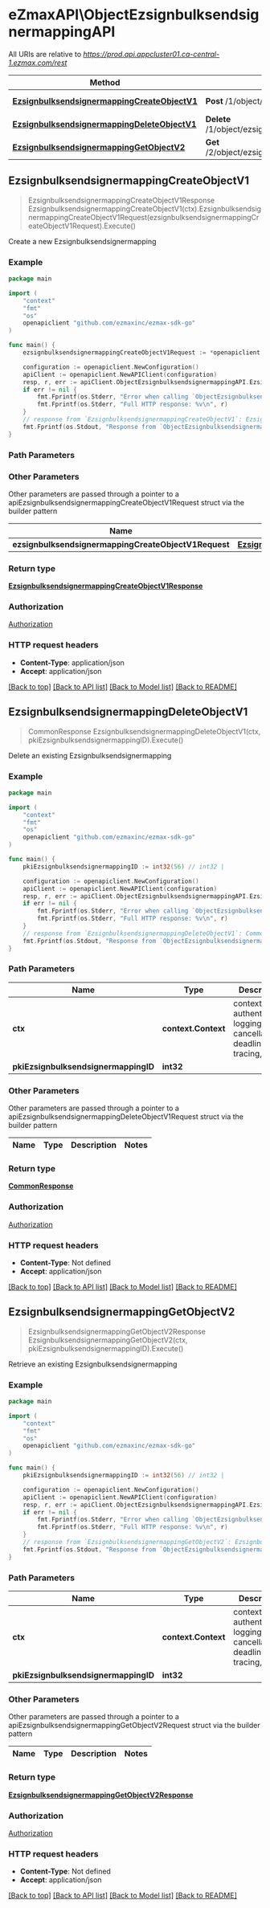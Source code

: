 # eZmaxAPI\ObjectEzsignbulksendsignermappingAPI

All URIs are relative to *https://prod.api.appcluster01.ca-central-1.ezmax.com/rest*

Method | HTTP request | Description
------------- | ------------- | -------------
[**EzsignbulksendsignermappingCreateObjectV1**](ObjectEzsignbulksendsignermappingAPI.md#EzsignbulksendsignermappingCreateObjectV1) | **Post** /1/object/ezsignbulksendsignermapping | Create a new Ezsignbulksendsignermapping
[**EzsignbulksendsignermappingDeleteObjectV1**](ObjectEzsignbulksendsignermappingAPI.md#EzsignbulksendsignermappingDeleteObjectV1) | **Delete** /1/object/ezsignbulksendsignermapping/{pkiEzsignbulksendsignermappingID} | Delete an existing Ezsignbulksendsignermapping
[**EzsignbulksendsignermappingGetObjectV2**](ObjectEzsignbulksendsignermappingAPI.md#EzsignbulksendsignermappingGetObjectV2) | **Get** /2/object/ezsignbulksendsignermapping/{pkiEzsignbulksendsignermappingID} | Retrieve an existing Ezsignbulksendsignermapping



## EzsignbulksendsignermappingCreateObjectV1

> EzsignbulksendsignermappingCreateObjectV1Response EzsignbulksendsignermappingCreateObjectV1(ctx).EzsignbulksendsignermappingCreateObjectV1Request(ezsignbulksendsignermappingCreateObjectV1Request).Execute()

Create a new Ezsignbulksendsignermapping



### Example

```go
package main

import (
	"context"
	"fmt"
	"os"
	openapiclient "github.com/ezmaxinc/ezmax-sdk-go"
)

func main() {
	ezsignbulksendsignermappingCreateObjectV1Request := *openapiclient.NewEzsignbulksendsignermappingCreateObjectV1Request([]openapiclient.EzsignbulksendsignermappingRequestCompound{*openapiclient.NewEzsignbulksendsignermappingRequestCompound(int32(8), "Supervisor")}) // EzsignbulksendsignermappingCreateObjectV1Request | 

	configuration := openapiclient.NewConfiguration()
	apiClient := openapiclient.NewAPIClient(configuration)
	resp, r, err := apiClient.ObjectEzsignbulksendsignermappingAPI.EzsignbulksendsignermappingCreateObjectV1(context.Background()).EzsignbulksendsignermappingCreateObjectV1Request(ezsignbulksendsignermappingCreateObjectV1Request).Execute()
	if err != nil {
		fmt.Fprintf(os.Stderr, "Error when calling `ObjectEzsignbulksendsignermappingAPI.EzsignbulksendsignermappingCreateObjectV1``: %v\n", err)
		fmt.Fprintf(os.Stderr, "Full HTTP response: %v\n", r)
	}
	// response from `EzsignbulksendsignermappingCreateObjectV1`: EzsignbulksendsignermappingCreateObjectV1Response
	fmt.Fprintf(os.Stdout, "Response from `ObjectEzsignbulksendsignermappingAPI.EzsignbulksendsignermappingCreateObjectV1`: %v\n", resp)
}
```

### Path Parameters



### Other Parameters

Other parameters are passed through a pointer to a apiEzsignbulksendsignermappingCreateObjectV1Request struct via the builder pattern


Name | Type | Description  | Notes
------------- | ------------- | ------------- | -------------
 **ezsignbulksendsignermappingCreateObjectV1Request** | [**EzsignbulksendsignermappingCreateObjectV1Request**](EzsignbulksendsignermappingCreateObjectV1Request.md) |  | 

### Return type

[**EzsignbulksendsignermappingCreateObjectV1Response**](EzsignbulksendsignermappingCreateObjectV1Response.md)

### Authorization

[Authorization](../README.md#Authorization)

### HTTP request headers

- **Content-Type**: application/json
- **Accept**: application/json

[[Back to top]](#) [[Back to API list]](../README.md#documentation-for-api-endpoints)
[[Back to Model list]](../README.md#documentation-for-models)
[[Back to README]](../README.md)


## EzsignbulksendsignermappingDeleteObjectV1

> CommonResponse EzsignbulksendsignermappingDeleteObjectV1(ctx, pkiEzsignbulksendsignermappingID).Execute()

Delete an existing Ezsignbulksendsignermapping



### Example

```go
package main

import (
	"context"
	"fmt"
	"os"
	openapiclient "github.com/ezmaxinc/ezmax-sdk-go"
)

func main() {
	pkiEzsignbulksendsignermappingID := int32(56) // int32 | 

	configuration := openapiclient.NewConfiguration()
	apiClient := openapiclient.NewAPIClient(configuration)
	resp, r, err := apiClient.ObjectEzsignbulksendsignermappingAPI.EzsignbulksendsignermappingDeleteObjectV1(context.Background(), pkiEzsignbulksendsignermappingID).Execute()
	if err != nil {
		fmt.Fprintf(os.Stderr, "Error when calling `ObjectEzsignbulksendsignermappingAPI.EzsignbulksendsignermappingDeleteObjectV1``: %v\n", err)
		fmt.Fprintf(os.Stderr, "Full HTTP response: %v\n", r)
	}
	// response from `EzsignbulksendsignermappingDeleteObjectV1`: CommonResponse
	fmt.Fprintf(os.Stdout, "Response from `ObjectEzsignbulksendsignermappingAPI.EzsignbulksendsignermappingDeleteObjectV1`: %v\n", resp)
}
```

### Path Parameters


Name | Type | Description  | Notes
------------- | ------------- | ------------- | -------------
**ctx** | **context.Context** | context for authentication, logging, cancellation, deadlines, tracing, etc.
**pkiEzsignbulksendsignermappingID** | **int32** |  | 

### Other Parameters

Other parameters are passed through a pointer to a apiEzsignbulksendsignermappingDeleteObjectV1Request struct via the builder pattern


Name | Type | Description  | Notes
------------- | ------------- | ------------- | -------------


### Return type

[**CommonResponse**](CommonResponse.md)

### Authorization

[Authorization](../README.md#Authorization)

### HTTP request headers

- **Content-Type**: Not defined
- **Accept**: application/json

[[Back to top]](#) [[Back to API list]](../README.md#documentation-for-api-endpoints)
[[Back to Model list]](../README.md#documentation-for-models)
[[Back to README]](../README.md)


## EzsignbulksendsignermappingGetObjectV2

> EzsignbulksendsignermappingGetObjectV2Response EzsignbulksendsignermappingGetObjectV2(ctx, pkiEzsignbulksendsignermappingID).Execute()

Retrieve an existing Ezsignbulksendsignermapping



### Example

```go
package main

import (
	"context"
	"fmt"
	"os"
	openapiclient "github.com/ezmaxinc/ezmax-sdk-go"
)

func main() {
	pkiEzsignbulksendsignermappingID := int32(56) // int32 | 

	configuration := openapiclient.NewConfiguration()
	apiClient := openapiclient.NewAPIClient(configuration)
	resp, r, err := apiClient.ObjectEzsignbulksendsignermappingAPI.EzsignbulksendsignermappingGetObjectV2(context.Background(), pkiEzsignbulksendsignermappingID).Execute()
	if err != nil {
		fmt.Fprintf(os.Stderr, "Error when calling `ObjectEzsignbulksendsignermappingAPI.EzsignbulksendsignermappingGetObjectV2``: %v\n", err)
		fmt.Fprintf(os.Stderr, "Full HTTP response: %v\n", r)
	}
	// response from `EzsignbulksendsignermappingGetObjectV2`: EzsignbulksendsignermappingGetObjectV2Response
	fmt.Fprintf(os.Stdout, "Response from `ObjectEzsignbulksendsignermappingAPI.EzsignbulksendsignermappingGetObjectV2`: %v\n", resp)
}
```

### Path Parameters


Name | Type | Description  | Notes
------------- | ------------- | ------------- | -------------
**ctx** | **context.Context** | context for authentication, logging, cancellation, deadlines, tracing, etc.
**pkiEzsignbulksendsignermappingID** | **int32** |  | 

### Other Parameters

Other parameters are passed through a pointer to a apiEzsignbulksendsignermappingGetObjectV2Request struct via the builder pattern


Name | Type | Description  | Notes
------------- | ------------- | ------------- | -------------


### Return type

[**EzsignbulksendsignermappingGetObjectV2Response**](EzsignbulksendsignermappingGetObjectV2Response.md)

### Authorization

[Authorization](../README.md#Authorization)

### HTTP request headers

- **Content-Type**: Not defined
- **Accept**: application/json

[[Back to top]](#) [[Back to API list]](../README.md#documentation-for-api-endpoints)
[[Back to Model list]](../README.md#documentation-for-models)
[[Back to README]](../README.md)

